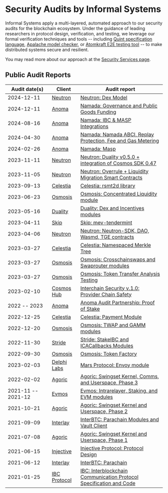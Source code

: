 # Security Audits by Informal Systems

Informal Systems apply a multi-layered, automated approach to our security
audits for the blockchain ecosystem. Under the guidance of leading researchers
in protocol design, verification, and testing, we leverage
our formal verification techniques and tools -- including [Quint specification language](https://github.com/informalsystems/quint), [Apalache model checker](https://apalache.informal.systems/), or [Atomkraft E2E testing tool](https://github.com/informalsystems/atomkraft) -- to make distributed
systems secure and resilient.

You may read more about our approach at the
[Security Services page](https://informal.systems/services/security-audits).

## Public Audit Reports


| Audit&nbsp;date(s) | Client | Audit report |
| ----  | ----  | --- |
| 2024-12-11  | [Neutron](https://neutron.org) | [Neutron: Dex Model](./Neutron/2024-12-11%20Neutron%20Dex%20Model.pdf) |
| 2024-12-11  | [Anoma](https://anoma.net) | [Namada: Governance and Public Goods Funding](./Anoma/2024-12-11%20Namada%20Governance%20&%20PGF.pdf) |
| 2024-08-16  | [Anoma](https://anoma.net) | [Namada: IBC & MASP Integrations](./Anoma/2024-08-16%20IBC%20and%20MASP%20integrations%20Final%20Report.pdf) |
| 2024-04-30  | [Anoma](https://anoma.net) | [Namada: Namada ABCI, Replay Protection, Fee and Gas Metering](./Anoma/2024-04-30%20Namada%20ABCI,%20Replay%20Protection,%20Fee%20And%20Gas%20Metering%20Final%20Report.pdf) |
| 2024-02-26  | [Anoma](https://anoma.net) | [Namada: Masp](./Anoma/2024-02-26%20Namada%20MASP%20Final%20Report.pdf)|
| 2023-11-11  | [Neutron](https://neutron.org) | [Neutron: Duality v0.5.0 + integration of Cosmos SDK 0.47](./Neutron/2023-11-11%20Audit%20Report%20-%20Neutron%20-%20Duality%20v0.5.0%20+%20integration%20of%20Cosmos%20SDK%200.47.pdf) |
| 2023-11-05  | [Neutron](https://neutron.org) | [Neutron: Overrule + Liquidity Migration Smart Contracts](./Neutron/2023-11-05%20Audit%20Report%20-%20Neutron%20Smart%20Contracts%20-%20Overrule%20+%20Liquidity%20Migration.pdf) |
| 2023-09-13  | [Celestia](https://celestia.org) | [Celestia: rsmt2d library](./Celestia/2023-09-13%20Audit%20Report%20Celestia%20rsmt2d%20library.pdf)   |
| 2023-06-23  | [Osmosis](https://osmosis.zone)  | [Osmosis: Concentrated Liquidity module](./Osmosis/2023-06-23%20Audit%20Report%20-%20Osmosis%20Q2.pdf) |
| 2023-05-16  | [Duality](https://duality.xyz)  | [Duality: Dex and Incentives modules](./Duality/2023-05-16%20Audit%20Report%20-%20Duality%20Dex%20and%20Incentives%20modules.pdf)   |
| 2023-04-11  | [Skip](https://skip.money) | [Skip: mev-tendermint](./Skip/2023-04-11%20Audit%20Report%20-%20Skip%20Mev%20Tendermint.pdf) |
| 2023-04-06  | [Neutron](https://neutron.org) | [Neutron: Neutron-SDK, DAO, Wasmd, TGE contracts](./Neutron/2023-04-06%20Audit%20Report%20-%20Neutron%20SDK%20DAO%20Wasmd%20TGE%20.pdf) |
| 2023-03-27  | [Celestia](https://celestia.org) | [Celestia: Namespaced Merkle Tree](./Celestia/2023-03-27%20Audit%20-%20Celestia%20NMT.md)   |
| 2023-03-27  | [Osmosis](https://osmosis.zone)  | [Osmosis: Crosschainswaps and Swaprouter modules](./Osmosis/2023-03-27%20Audit%20-%20Osmosis%20Crosschainswaps%20Swaprouter.md) |
| 2023-03-27  | [Osmosis](https://osmosis.zone)  | [Osmosis: Token Transfer Analysis Testing](./Osmosis/2023-03-27%20Audit%20-%20Osmosis%20Token%20Transfer%20Analysis%20Testing.md) |
| 2023-02-10  | [Cosmos Hub](https://hub.cosmos.network/main/hub-overview/overview.html) | [Interchain Security v.1.0: Provider Chain Safety](./Cosmos%20Hub/2023-02-10%20Audit%20Report%20-%20ICS%20replicated%20security.pdf) |
| 2022 -- 2023  | [Anoma](https://anoma.net) | [Anoma Audit Partnership: Proof of Stake](./Anoma/2022-2023%20Audit%20Partnership%20-%20Anoma%20Proof%20of%20Stake.md)   |
| 2022-12-25  | [Celestia](https://celestia.org) | [Celestia: Payment Module](./Celestia/2022-12-25%20Audit%20-%20Celestia%20Payment%20Module.md)   |
| 2022-12-20  | [Osmosis](https://osmosis.zone)  | [Osmosis: TWAP and GAMM modules](./Osmosis/2022-12-20%20Audit%20-%20Osmosis%20TWAP%20GAMM.md) |
| 2022-11-30 | [Stride](https://www.stride.zone)  | [Stride: StakeIBC and ICACallbacks Modules](./Stride/2022-11-30%20Audit%20Report%20-%20Stride%20StakeIBC%20ICACallbacks.pdf)   |
| 2022-09-30  | [Osmosis](https://osmosis.zone)  | [Osmosis: Token Factory](./Osmosis/2022-09-30%20Audit%20-%20Osmosis%20Token%20Factory.md) |
| 2023-02-03  | [Delphi Labs](https://delphilabs.io)  | [Mars Protocol: Envoy module](./Mars%20Protocol/2023-02-03%20Audit%20report%20-%20Mars%20Protocol%20Envoy%20module.pdf)   |
| 2022-02-02 | [Agoric](https://agoric.com) | [Agoric: Swingset Kernel, Comms, and Userspace, Phase 3](./Agoric/informal-agoric-report-phase3.pdf) |
| 2021-11 -- 2021-12  | [Evmos](https://evmos.org)  | [Evmos: Intrarelayer, Staking, and EVM modules](./Evmos/informal-evmos-report-2021q4.pdf)   |
| 2021-10-21 | [Agoric](https://agoric.com) | [Agoric: Swingset Kernel and Userspace, Phase 2](./Agoric/informal-agoric-report-phase2.pdf) |
| 2021-09-09  | [Interlay](https://www.interlay.io) | [InterBTC: Parachain Modules and Vault Client](./Interlay/informal-report-interlay-audit-2021Q3.pdf)   |
| 2021-07-08 | [Agoric](https://agoric.com) | [Agoric: Swingset Kernel and Userspace, Phase 1](./Agoric/informal-agoric-report-phase1.pdf) |
| 2021-06-15  | [Injective](https://injective.com)  | [Injective Protocol: Protocol Design](./Injective/informal-report-injective-audit-202106.pdf)   |
| 2021-06-12  | [Interlay](https://www.interlay.io) | [InterBTC: Parachain](./Interlay/informal-report-interlay-audit-2021Q2.pdf)   |
| 2021-01-25  | [IBC Protocol](https://ibcprotocol.org)  | [IBC: Interblockchain Communication Protocol Specification and Code](./IBC-GO/report.pdf)    |

